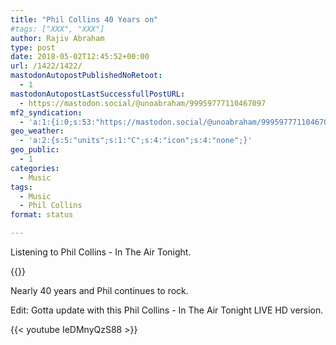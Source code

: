 ```yaml
---
title: "Phil Collins 40 Years on"
#tags: ["XXX", "XXX"]
author: Rajiv Abraham
type: post
date: 2018-05-02T12:45:52+00:00
url: /1422/1422/
mastodonAutopostPublishedNoRetoot:
  - 1
mastodonAutopostLastSuccessfullPostURL:
  - https://mastodon.social/@unoabraham/99959777110467097
mf2_syndication:
  - 'a:1:{i:0;s:53:"https://mastodon.social/@unoabraham/99959777110467097";}'
geo_weather:
  - 'a:2:{s:5:"units";s:1:"C";s:4:"icon";s:4:"none";}'
geo_public:
  - 1
categories:
  - Music
tags:
  - Music
  - Phil Collins
format: status

---
```

Listening to Phil Collins - In The Air Tonight.

{{<youtube YkADj0TPrJA >}}

Nearly 40 years and Phil continues to rock.

Edit: Gotta update with this Phil Collins - In The Air Tonight LIVE HD version.

{{< youtube IeDMnyQzS88 >}}